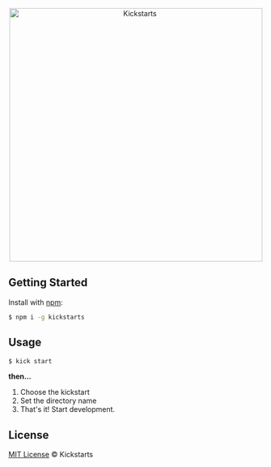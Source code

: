 <p align="center">
<img src="https://github.com/vitorbritto/kickstarts/raw/master/source/logo-kickstarts.jpg" alt="Kickstarts" width="500">
</p>


## Getting Started

Install with [npm](https://www.npmjs.com/):

```sh
$ npm i -g kickstarts
```


## Usage

```sh
$ kick start
```

**then...**

1. Choose the kickstart
2. Set the directory name
3. That's it! Start development.


## License

[MIT License](http://kickstarts.mit-license.org/) © Kickstarts



